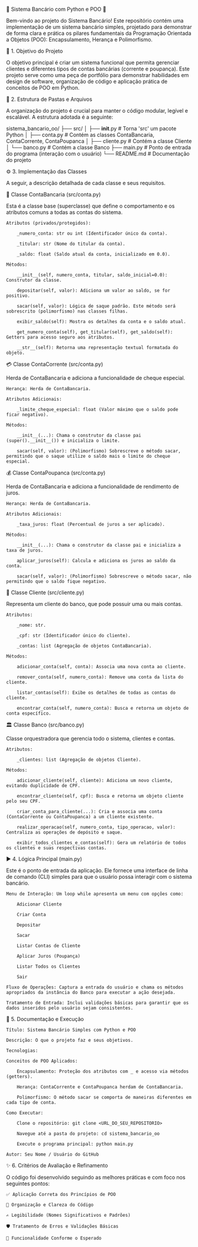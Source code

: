 🏦 Sistema Bancário com Python e POO 🐍

Bem-vindo ao projeto do Sistema Bancário! Este repositório contém uma implementação de um sistema bancário simples, projetado para demonstrar de forma clara e prática os pilares fundamentais da Programação Orientada a Objetos (POO): Encapsulamento, Herança e Polimorfismo.

🎯 1. Objetivo do Projeto

O objetivo principal é criar um sistema funcional que permita gerenciar clientes e diferentes tipos de contas bancárias (corrente e poupança). Este projeto serve como uma peça de portfólio para demonstrar habilidades em design de software, organização de código e aplicação prática de conceitos de POO em Python.

📂 2. Estrutura de Pastas e Arquivos

A organização do projeto é crucial para manter o código modular, legível e escalável. A estrutura adotada é a seguinte:

sistema_bancario_oo/
├── src/
│   ├── __init__.py      # Torna 'src' um pacote Python
│   ├── conta.py         # Contém as classes ContaBancaria, ContaCorrente, ContaPoupanca
│   ├── cliente.py       # Contém a classe Cliente
│   └── banco.py         # Contém a classe Banco
├── main.py              # Ponto de entrada do programa (interação com o usuário)
└── README.md            # Documentação do projeto

⚙️ 3. Implementação das Classes

A seguir, a descrição detalhada de cada classe e seus requisitos.

📄 Classe ContaBancaria (src/conta.py)

Esta é a classe base (superclasse) que define o comportamento e os atributos comuns a todas as contas do sistema.

    Atributos (privados/protegidos):

        _numero_conta: str ou int (Identificador único da conta).

        _titular: str (Nome do titular da conta).

        _saldo: float (Saldo atual da conta, inicializado em 0.0).

    Métodos:

        __init__(self, numero_conta, titular, saldo_inicial=0.0): Construtor da classe.

        depositar(self, valor): Adiciona um valor ao saldo, se for positivo.

        sacar(self, valor): Lógica de saque padrão. Este método será sobrescrito (polimorfismo) nas classes filhas.

        exibir_saldo(self): Mostra os detalhes da conta e o saldo atual.

        get_numero_conta(self), get_titular(self), get_saldo(self): Getters para acesso seguro aos atributos.

        __str__(self): Retorna uma representação textual formatada do objeto.

💳 Classe ContaCorrente (src/conta.py)

Herda de ContaBancaria e adiciona a funcionalidade de cheque especial.

    Herança: Herda de ContaBancaria.

    Atributos Adicionais:

        _limite_cheque_especial: float (Valor máximo que o saldo pode ficar negativo).

    Métodos:

        __init__(...): Chama o construtor da classe pai (super().__init__()) e inicializa o limite.

        sacar(self, valor): (Polimorfismo) Sobrescreve o método sacar, permitindo que o saque utilize o saldo mais o limite do cheque especial.

💰 Classe ContaPoupanca (src/conta.py)

Herda de ContaBancaria e adiciona a funcionalidade de rendimento de juros.

    Herança: Herda de ContaBancaria.

    Atributos Adicionais:

        _taxa_juros: float (Percentual de juros a ser aplicado).

    Métodos:

        __init__(...): Chama o construtor da classe pai e inicializa a taxa de juros.

        aplicar_juros(self): Calcula e adiciona os juros ao saldo da conta.

        sacar(self, valor): (Polimorfismo) Sobrescreve o método sacar, não permitindo que o saldo fique negativo.

👤 Classe Cliente (src/cliente.py)

Representa um cliente do banco, que pode possuir uma ou mais contas.

    Atributos:

        _nome: str.

        _cpf: str (Identificador único do cliente).

        _contas: list (Agregação de objetos ContaBancaria).

    Métodos:

        adicionar_conta(self, conta): Associa uma nova conta ao cliente.

        remover_conta(self, numero_conta): Remove uma conta da lista do cliente.

        listar_contas(self): Exibe os detalhes de todas as contas do cliente.

        encontrar_conta(self, numero_conta): Busca e retorna um objeto de conta específico.

🏛️ Classe Banco (src/banco.py)

Classe orquestradora que gerencia todo o sistema, clientes e contas.

    Atributos:

        _clientes: list (Agregação de objetos Cliente).

    Métodos:

        adicionar_cliente(self, cliente): Adiciona um novo cliente, evitando duplicidade de CPF.

        encontrar_cliente(self, cpf): Busca e retorna um objeto cliente pelo seu CPF.

        criar_conta_para_cliente(...): Cria e associa uma conta (ContaCorrente ou ContaPoupanca) a um cliente existente.

        realizar_operacao(self, numero_conta, tipo_operacao, valor): Centraliza as operações de depósito e saque.

        exibir_todos_clientes_e_contas(self): Gera um relatório de todos os clientes e suas respectivas contas.

▶️ 4. Lógica Principal (main.py)

Este é o ponto de entrada da aplicação. Ele fornece uma interface de linha de comando (CLI) simples para que o usuário possa interagir com o sistema bancário.

    Menu de Interação: Um loop while apresenta um menu com opções como:

        Adicionar Cliente

        Criar Conta

        Depositar

        Sacar

        Listar Contas de Cliente

        Aplicar Juros (Poupança)

        Listar Todos os Clientes

        Sair

    Fluxo de Operações: Captura a entrada do usuário e chama os métodos apropriados da instância do Banco para executar a ação desejada.

    Tratamento de Entrada: Inclui validações básicas para garantir que os dados inseridos pelo usuário sejam consistentes.

📖 5. Documentação e Execução

    Título: Sistema Bancário Simples com Python e POO

    Descrição: O que o projeto faz e seus objetivos.

    Tecnologias:

    Conceitos de POO Aplicados:

        Encapsulamento: Proteção dos atributos com _ e acesso via métodos (getters).

        Herança: ContaCorrente e ContaPoupanca herdam de ContaBancaria.

        Polimorfismo: O método sacar se comporta de maneiras diferentes em cada tipo de conta.

    Como Executar:

        Clone o repositório: git clone <URL_DO_SEU_REPOSITORIO>

        Navegue até a pasta do projeto: cd sistema_bancario_oo

        Execute o programa principal: python main.py

    Autor: Seu Nome / Usuário do GitHub

✨ 6. Critérios de Avaliação e Refinamento

O código foi desenvolvido seguindo as melhores práticas e com foco nos seguintes pontos:

    ✅ Aplicação Correta dos Princípios de POO

    📂 Organização e Clareza do Código

    ✍️ Legibilidade (Nomes Significativos e Padrões)

    🛡️ Tratamento de Erros e Validações Básicas

    🚀 Funcionalidade Conforme o Esperado
